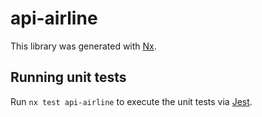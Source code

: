 # api-airline

This library was generated with [Nx](https://nx.dev).

## Running unit tests

Run `nx test api-airline` to execute the unit tests via [Jest](https://jestjs.io).
